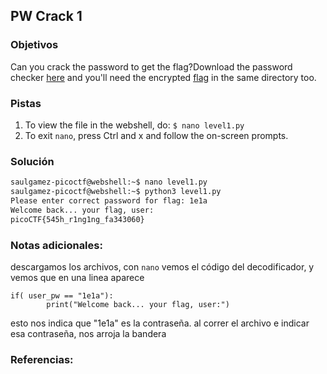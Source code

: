 ## PW Crack 1

### Objetivos 
Can you crack the password to get the flag?Download the password checker [here](https://artifacts.picoctf.net/c/11/level1.py) and you'll need the encrypted [flag](https://artifacts.picoctf.net/c/11/level1.flag.txt.enc) in the same directory too.

### Pistas
1. To view the file in the webshell, do: `$ nano level1.py`
2. To exit `nano`, press Ctrl and x and follow the on-screen prompts.

### Solución 

``` bash
saulgamez-picoctf@webshell:~$ nano level1.py
saulgamez-picoctf@webshell:~$ python3 level1.py
Please enter correct password for flag: 1e1a
Welcome back... your flag, user:
picoCTF{545h_r1ng1ng_fa343060}
```

### Notas adicionales:

descargamos los archivos, con `nano` vemos el código del decodificador, y vemos que en una linea aparece 
```
if( user_pw == "1e1a"):
        print("Welcome back... your flag, user:")
```
esto nos indica que "1e1a" es la contraseña.
al correr el archivo e indicar esa contraseña, nos arroja la bandera

### Referencias:
